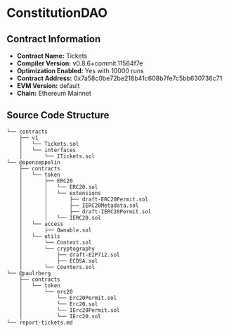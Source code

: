 # ConstitutionDAO

## Contract Information
- **Contract Name:** Tickets
- **Compiler Version:** v0.8.6+commit.11564f7e
- **Optimization Enabled:** Yes with 10000 runs
- **Contract Address:** 0x7a58c0be72be218b41c608b7fe7c5bb630736c71
- **EVM Version:** default
- **Chain:** Ethereum Mainnet

## Source Code Structure
```
└── contracts
    ├── v1
    │   └── Tickets.sol
    │   └── interfaces
    │       └── ITickets.sol
└── @openzeppelin
    ├── contracts
    │   └── token
    │       ├── ERC20
    │       │   └── ERC20.sol
    │       │   └── extensions
    │       │       ├── draft-ERC20Permit.sol
    │       │       ├── IERC20Metadata.sol
    │       │       ├── draft-IERC20Permit.sol
    │       │   └── IERC20.sol
    │   └── access
    │       ├── Ownable.sol
    │   └── utils
    │       └── Context.sol
    │       └── cryptography
    │           ├── draft-EIP712.sol
    │           ├── ECDSA.sol
    │       └── Counters.sol
└── @paulrberg
    ├── contracts
    │   └── token
    │       └── erc20
    │           └── Erc20Permit.sol
    │           └── Erc20.sol
    │           └── IErc20Permit.sol
    │           └── IErc20.sol
└── report-tickets.md

```
